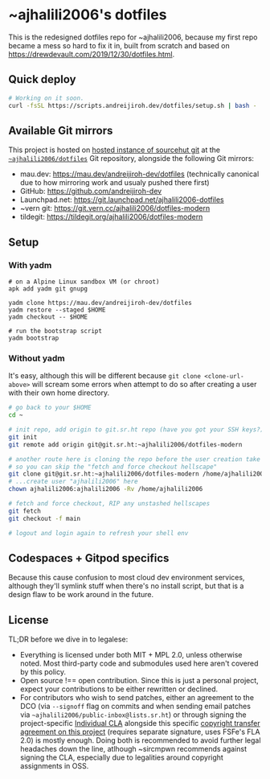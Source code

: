# ~ajhalili2006's dotfiles

This is the redesigned dotfiles repo for ~ajhalili2006, because my first repo became a mess so hard
to fix it in, built from scratch and based on <https://drewdevault.com/2019/12/30/dotfiles.html>.

## Quick deploy

```bash
# Working on it soon.
curl -fsSL https://scripts.andreijiroh.dev/dotfiles/setup.sh | bash -
```

## Available Git mirrors

This project is hosted on [hosted instance of sourcehut git](https://git.sr.ht) at the
[`~ajhalili2006/dotfiles`][git.sr.ht] Git repository, alongside the following
Git mirrors:

* mau.dev: <https://mau.dev/andreijiroh-dev/dotfiles> (technically canonical due
to how mirroring work and usualy pushed there first)
* GitHub: <https://github.com/andreijiroh-dev>
* Launchpad.net: <https://git.launchpad.net/ajhalili2006-dotfiles>
* ~vern git: <https://git.vern.cc/ajhalili2006/dotfiles-modern>
* tildegit: <https://tildegit.org/ajhalili2006/dotfiles-modern>

[git.sr.ht]: https://git.sr.ht/~ajhalili2006/dotfiles

## Setup

### With yadm

```shell
# on a Alpine Linux sandbox VM (or chroot)
apk add yadm git gnupg

yadm clone https://mau.dev/andreijiroh-dev/dotfiles
yadm restore --staged $HOME
yadm checkout -- $HOME

# run the bootstrap script
yadm bootstrap
```

### Without yadm

It's easy, although this will be different because `git clone <clone-url-above>` will
scream some errors when attempt to do so after creating a user with their own home directory.

```bash
# go back to your $HOME
cd ~

# init repo, add origin to git.sr.ht repo (have you got your SSH keys?)
git init
git remote add origin git@git.sr.ht:~ajhalili2006/dotfiles-modern

# another route here is cloning the repo before the user creation take place
# so you can skip the "fetch and force checkout hellscape"
git clone git@git.sr.ht:~ajhalili2006/dotfiles-modern /home/ajhalili2006
# ...create user "ajhalili2006" here
chown ajhalili2006:ajhalili2006 -Rv /home/ajhalili2006

# fetch and force checkout, RIP any unstashed hellscapes
git fetch
git checkout -f main

# logout and login again to refresh your shell env
```

## Codespaces + Gitpod specifics

Because this cause confusion to most cloud dev environment services, although they'll symlink
stuff when there's no install script, but that is a design flaw to be work around in the future.

## License

TL;DR before we dive in to legalese:

* Everything is licensed under both MIT + MPL 2.0, unless otherwise noted. Most third-party
  code and submodules used here aren't covered by this policy.
* Open source !== open contribution. Since this is just a personal project, expect your contributions to be
  either rewritten or declined.
* For contributors who wish to send patches, either an agreement to the DCO (via `--signoff` flag on commits and
  when sending email patches via `~ajhalili2006/public-inbox@lists.sr.ht`) or through signing the project-specific
  [Individual CLA][sign-link] alongside this specific [copyright transfer agreement on this project][cta-ajhalili2006-dotfiles]
  (requires separate signature, uses FSFe's FLA 2.0) is mostly enough. Doing both is recommended to avoid further legal headaches down the line, atlhough ~sircmpwn recommends
  against signing the CLA, especially due to legalities around copyright assignments in OSS.

[cta-ajhalili2006-dotfiles]: https://cla.recaptime.eu.org/sign/copyright-assignment?project=ajhalili2006-dotfiles&requireClaSignature=true&claType=FLA-FSFE
[sign-link]: https://cla.recaptime.eu.org/sign/per-project-basis?type=individual&project=ajhalili2006-dotfiles&claType=FLA-FSFE
